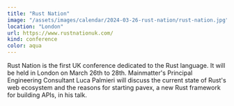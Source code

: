```yaml
---
title: "Rust Nation"
image: "/assets/images/calendar/2024-03-26-rust-nation/rust-nation.jpg"
location: "London"
url: https://www.rustnationuk.com/
kind: conference
color: aqua
---
```


Rust Nation is the first UK conference dedicated to the Rust language. It will
be held in London on March 26th to 28th. Mainmatter's Principal Engineering
Consultant Luca Palmieri will discuss the current state of Rust's web ecosystem
and the reasons for starting pavex, a new Rust framework for building APIs, in
his talk.
